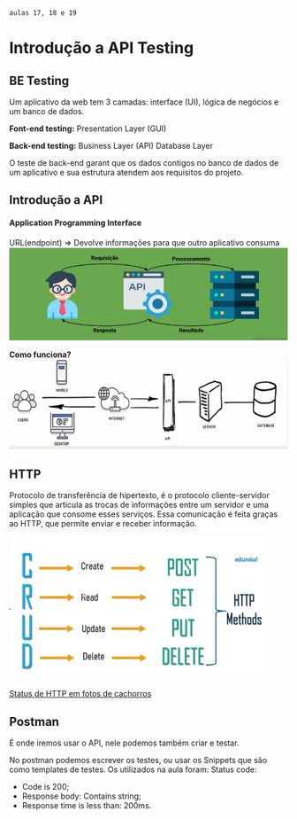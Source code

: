     aulas 17, 18 e 19

# Introdução a API Testing

## BE Testing

Um aplicativo da web tem 3 camadas: interface (UI), lógica de negócios e um banco de dados.

**Font-end testing:**
Presentation Layer (GUI)

**Back-end testing:**
Business Layer (API)
Database Layer      

O teste de back-end garant que os dados contigos no banco de dados de um aplicativo e sua estrutura atendem aos requisitos do projeto.

## Introdução a API

#### Application Programming Interface
URL(endpoint) => Devolve informações para que outro aplicativo consuma
![O que é API](https://github.com/1pretom/CertifiedTechDeveloper/blob/main/Testing-1/Semana-6/api-img-1.png?raw=true)

**Como funciona?**
![Como funciona API](https://github.com/1pretom/CertifiedTechDeveloper/blob/main/Testing-1/Semana-6/api-como-funciona.png?raw=true)
## HTTP 
Protocolo de transferência de hipertexto, é o protocolo cliente-servidor simples que articula as trocas de informações entre um servidor e uma aplicação que consome esses serviços. Essa comunicação é feita graças ao HTTP, que permite enviar e receber informação.

![](https://github.com/1pretom/CertifiedTechDeveloper/blob/main/Testing-1/Semana-6/api-metodos-http.png?raw=true)

[Status de HTTP em fotos de cachorros](https://httpstatusdogs.com/)
## Postman

É onde iremos usar o API, nele podemos também criar e testar.

No postman podemos escrever os testes, ou usar os Snippets que são como templates de testes.
Os utilizados na aula foram: Status code: 
- Code is 200;
- Response body: Contains string;
- Response time is less than: 200ms.
